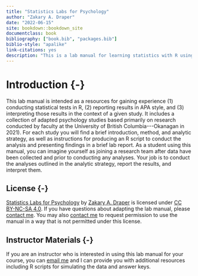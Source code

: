 ```yaml
--- 
title: "Statistics Labs for Psychology"
author: "Zakary A. Draper"
date: "2022-06-15"
site: bookdown::bookdown_site
documentclass: book
bibliography: ["book.bib", "packages.bib"]
biblio-style: "apalike"
link-citations: yes
description: "This is a lab manual for learning statistics with R using examples of hypothetical psych science studies."
---
```




# Introduction {-}

This lab manual is intended as a resources for gaining experience (1) conducting statistical tests in R, (2) reporting results in APA style, and (3) interpreting those results in the context of a given study. It includes a collection of adapted psychology studies based primarily on research conducted by faculty at the University of British Columbia---Okanagan in 2021). For each study you will find a brief introduction, method, and analytic strategy, as well as instructions for producing an R script to conduct the analysis and presenting findings in a brief lab report. As a student using this manual, you can imagine yourself as joining a research team after data have been collected and prior to conducting any analyses. Your job is to conduct the analyses outlined in the analytic strategy, report the results, and interpret them.

## License {-}

[Statistics Labs for Psychology](http://rlabmanual.com) by [Zakary A. Draper](http://zakarydraper.com) is licensed under [CC BY-NC-SA 4.0](http://creativecommons.org/licenses/by-nc-sa/4.0/?ref=chooser-v1). If you have questions about adapting the lab manual, please [contact me](mailto:zakary.draper@ubc.ca). You may also [contact me](mailto:zakary.draper@ubc.ca) to request permission to use the manual in a way that is not permitted under this license.

## Instructor Materials {-}

If you are an instructor who is interested in using this lab manual for your course, you can [email me](mailto:zakary.draper@ubc.ca) and I can provide you with additional resources including R scripts for simulating the data and answer keys.

